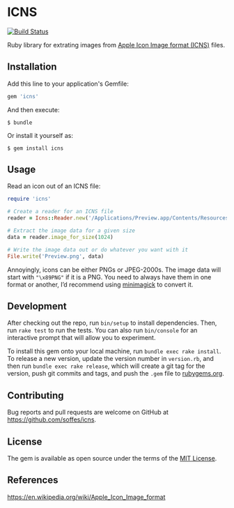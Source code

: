 # ICNS

[![Build Status](https://travis-ci.com/soffes/icns.svg?branch=master)](https://travis-ci.com/soffes/icns)

Ruby library for extrating images from [Apple Icon Image format (ICNS)](https://en.wikipedia.org/wiki/Apple_Icon_Image_format) files.


## Installation

Add this line to your application's Gemfile:

```ruby
gem 'icns'
```

And then execute:

    $ bundle

Or install it yourself as:

    $ gem install icns


## Usage

Read an icon out of an ICNS file:

```ruby
require 'icns'

# Create a reader for an ICNS file
reader = Icns::Reader.new('/Applications/Preview.app/Contents/Resources/Preview.icns')

# Extract the image data for a given size
data = reader.image_for_size(1024)

# Write the image data out or do whatever you want with it
File.write('Preview.png', data)
```

Annoyingly, icons can be either PNGs or JPEG-2000s. The image data will start with `"\x89PNG"` if it is a PNG. You need to always have them in one format or another, I’d recommend using [minimagick](https://github.com/minimagick/minimagick) to convert it.


## Development

After checking out the repo, run `bin/setup` to install dependencies. Then, run `rake test` to run the tests. You can also run `bin/console` for an interactive prompt that will allow you to experiment.

To install this gem onto your local machine, run `bundle exec rake install`. To release a new version, update the version number in `version.rb`, and then run `bundle exec rake release`, which will create a git tag for the version, push git commits and tags, and push the `.gem` file to [rubygems.org](https://rubygems.org).


## Contributing

Bug reports and pull requests are welcome on GitHub at https://github.com/soffes/icns.


## License

The gem is available as open source under the terms of the [MIT License](https://opensource.org/licenses/MIT).


## References

https://en.wikipedia.org/wiki/Apple_Icon_Image_format
